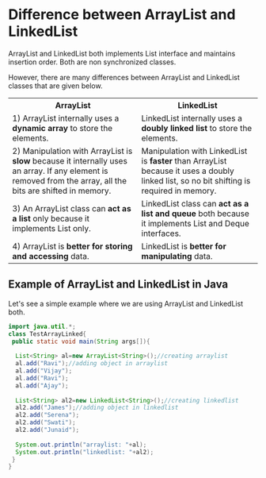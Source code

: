 # Difference between ArrayList and LinkedList
ArrayList and LinkedList both implements List interface and maintains insertion order. Both are non synchronized classes.

However, there are many differences between ArrayList and LinkedList classes that are given below.

<table class="alt">
<tbody><tr><th>ArrayList</th><th>LinkedList</th></tr>
<tr><td>1) ArrayList internally uses a <strong>dynamic array</strong> to store the elements.</td><td>LinkedList internally uses a <strong>doubly linked list</strong> to store the elements.</td></tr>
<tr><td>2) Manipulation with ArrayList is <strong>slow</strong> because it internally uses an array. If any element is removed from the array, all the bits are shifted in memory.</td><td>Manipulation with LinkedList is <strong>faster</strong> than ArrayList because it uses a doubly linked list, so no bit shifting is required in memory.</td></tr>
<tr><td>3) An ArrayList class can <strong>act as a list</strong> only because it implements List only.</td><td>LinkedList class can <strong>act as a list and queue</strong> both because it implements List and Deque interfaces.</td></tr>
<tr><td>4) ArrayList is <strong>better for storing and accessing</strong> data.</td><td>LinkedList is <strong>better for manipulating</strong> data.</td></tr>
</tbody></table>

## Example of ArrayList and LinkedList in Java
Let's see a simple example where we are using ArrayList and LinkedList both.

```Java
import java.util.*;    
class TestArrayLinked{    
 public static void main(String args[]){    
     
  List<String> al=new ArrayList<String>();//creating arraylist    
  al.add("Ravi");//adding object in arraylist    
  al.add("Vijay");    
  al.add("Ravi");    
  al.add("Ajay");    
    
  List<String> al2=new LinkedList<String>();//creating linkedlist    
  al2.add("James");//adding object in linkedlist    
  al2.add("Serena");    
  al2.add("Swati");    
  al2.add("Junaid");    
    
  System.out.println("arraylist: "+al);  
  System.out.println("linkedlist: "+al2);  
 }    
}    

```
